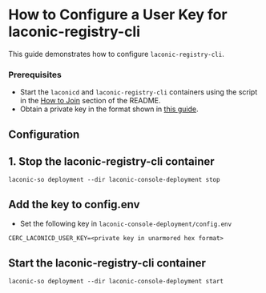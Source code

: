 # How to Configure a User Key for laconic-registry-cli

This guide demonstrates how to configure `laconic-registry-cli`.

### Prerequisites

* Start the `laconicd` and `laconic-registry-cli` containers using the script in the [How to Join](/devnet/README.md#how-to-join) section of the README.
* Obtain a private key in the format shown in [this guide](private-key.md).

## Configuration 

## 1. Stop the laconic-registry-cli container
```
laconic-so deployment --dir laconic-console-deployment stop
```
## Add the key to config.env
* Set the following key in `laconic-console-deployment/config.env`
```
CERC_LACONICD_USER_KEY=<private key in unarmored hex format>
```

## Start the laconic-registry-cli container
```
laconic-so deployment --dir laconic-console-deployment start
```